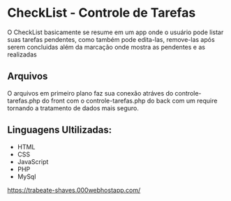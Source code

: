 # CheckList - Controle de Tarefas

O CheckList basicamente se resume em um app onde o usuário pode listar suas tarefas pendentes, como também pode edita-las,
remove-las após serem concluidas além da marcação onde mostra as pendentes e as realizadas

## Arquivos
O arquivos em primeiro plano faz sua conexão atráves do controle-tarefas.php do front com o controle-tarefas.php do back com um require tornando
a tratamento de dados mais seguro.

## Linguagens Ultilizadas:

* HTML
* CSS
* JavaScript
* PHP
* MySql

https://trabeate-shaves.000webhostapp.com/


